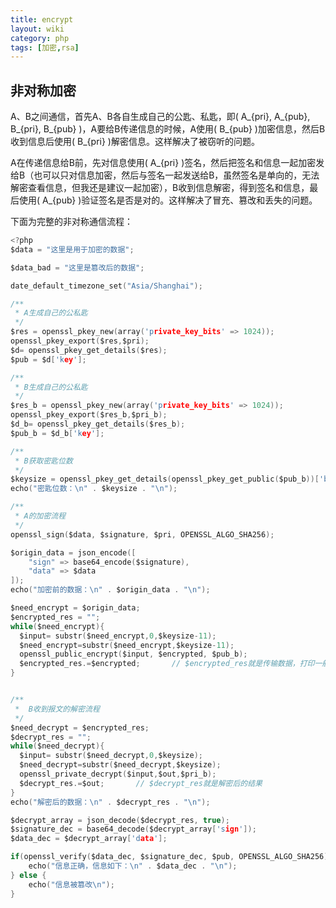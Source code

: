 ```yaml
---
title: encrypt
layout: wiki
category: php
tags: [加密,rsa]
---
```


## 非对称加密

A、B之间通信，首先A、B各自生成自己的公匙、私匙，即\( A_{pri}, A_{pub}, B_{pri}, B_{pub} \)，A要给B传递信息的时候，A使用\( B_{pub} \)加密信息，然后B收到信息后使用\( B_{pri} \)解密信息。这样解决了被窃听的问题。

A在传递信息给B前，先对信息使用\( A_{pri} \)签名，然后把签名和信息一起加密发给B（也可以只对信息加密，然后与签名一起发送给B，虽然签名是单向的，无法解密查看信息，但我还是建议一起加密），B收到信息解密，得到签名和信息，最后使用\( A_{pub} \)验证签名是否是对的。这样解决了冒充、篡改和丢失的问题。

下面为完整的非对称通信流程：

~~~C
<?php
$data = "这里是用于加密的数据";

$data_bad = "这里是篡改后的数据";

date_default_timezone_set("Asia/Shanghai");

/**
 * A生成自己的公私匙
 */
$res = openssl_pkey_new(array('private_key_bits' => 1024));
openssl_pkey_export($res,$pri);
$d= openssl_pkey_get_details($res);
$pub = $d['key'];

/**
 * B生成自己的公私匙
 */
$res_b = openssl_pkey_new(array('private_key_bits' => 1024));
openssl_pkey_export($res_b,$pri_b);
$d_b= openssl_pkey_get_details($res_b);
$pub_b = $d_b['key'];

/**
 * B获取密匙位数
 */
$keysize = openssl_pkey_get_details(openssl_pkey_get_public($pub_b))['bits']/8;
echo("密匙位数：\n" . $keysize . "\n");

/**
 * A的加密流程
 */
openssl_sign($data, $signature, $pri, OPENSSL_ALGO_SHA256);

$origin_data = json_encode([
    "sign" => base64_encode($signature),
    "data" => $data
]);
echo("加密前的数据：\n" . $origin_data . "\n");

$need_encrypt = $origin_data;
$encrypted_res = "";
while($need_encrypt){
  $input= substr($need_encrypt,0,$keysize-11);
  $need_encrypt=substr($need_encrypt,$keysize-11);
  openssl_public_encrypt($input, $encrypted, $pub_b);
  $encrypted_res.=$encrypted;       // $encrypted_res就是传输数据，打印一般都是乱码
}


/**
 *  B收到报文的解密流程
 */
$need_decrypt = $encrypted_res;
$decrypt_res = "";
while($need_decrypt){
  $input= substr($need_decrypt,0,$keysize);
  $need_decrypt=substr($need_decrypt,$keysize);
  openssl_private_decrypt($input,$out,$pri_b);
  $decrypt_res.=$out;       // $decrypt_res就是解密后的结果
}
echo("解密后的数据：\n" . $decrypt_res . "\n");

$decrypt_array = json_decode($decrypt_res, true);
$signature_dec = base64_decode($decrypt_array['sign']);
$data_dec = $decrypt_array['data'];

if(openssl_verify($data_dec, $signature_dec, $pub, OPENSSL_ALGO_SHA256)) {
    echo("信息正确，信息如下：\n" . $data_dec . "\n");
} else {
    echo("信息被篡改\n");
}

~~~